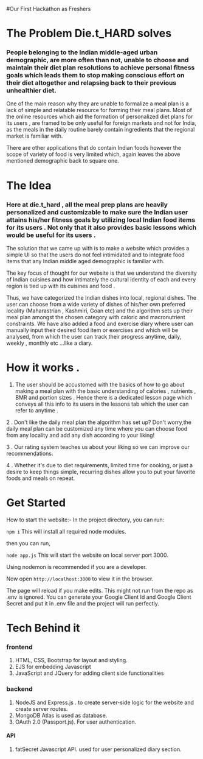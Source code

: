 

#Our First Hackathon as Freshers

# The Problem Die.t_HARD solves 

### People belonging to the Indian middle-aged urban demographic, are more often than not, unable to choose and maintain their diet plan resolutions to achieve personal fitness goals which leads them to stop making conscious effort on their diet altogether and relapsing back to their previous unhealthier diet.

One of the main reason why they are unable to formalize a meal plan is a lack of simple and relatable resource for forming their meal plans. Most of the online resources which aid the formation of personalized diet plans for its users , are framed to be only useful for foreign markets and not for India, as the meals in the daily routine barely contain ingredients that the regional market is familiar with.

There are other applications that do contain Indian foods however the scope of variety of food is very limited which, again leaves the above mentioned demographic back to square one.


# The Idea 
### Here at die.t_hard , all the meal prep plans are heavily personalized and customizable to make sure the Indian user attains his/her fitness goals by utilizing local Indian food items for its users  . Not only that it also provides basic lessons which would be useful for its users .

The solution that we came up with is to make a website which provides a simple UI so that the users do not feel intimidated and to integrate food items that any Indian middle aged demographic is familiar with.

The key focus of thought for our website is that we understand the diversity of Indian cuisines and how intimately the cultural identity of each and every region is tied up with its cuisines and food .

Thus, we have categorized the Indian dishes into local,  regional dishes. The user can choose from a wide variety of dishes of his/her own preferred locality (Maharastrian , Kashmiri, Goan etc) and the algorithm sets up their meal plan amongst the chosen category with caloric and macronutrient constraints. We have also added a food and exercise diary where user can manually input their desired food item or exercises and which will be analysed, from which the user can track their progress anytime, daily, weekly , monthly etc …like a diary.


# How it works .

1. The user should be accustomed with the basics of how to go about making a meal plan with the basic understanding of calories , nutrients , BMR and portion sizes . Hence there is a dedicated lesson page which conveys all this info to its users in the lessons tab which the user can refer to anytime .

2 . Don't like the daily meal plan the algorithm has set up? Don't worry,the daily meal plan can be customized any time where you can choose food from any locality and add any dish according to your liking!

3 . Our rating system teaches us about your liking so we can improve our recommendations. 

4 . Whether it's due to diet requirements, limited time for cooking, or just a desire to keep things simple, recurring dishes allow you to put your favorite foods and meals on repeat.

# Get Started

How to start the website:-
In the project directory, you can run:

`npm i`
This will install all required node modules.

then you can run,

`node app.js`
This will start the website on local server port 3000.

Using nodemon is recommended if you are a developer.

Now open `http://localhost:3000` to view it in the browser.

The page will reload if you make edits.
This might not run from the repo as .env is ignored.
You can generate your Google Client Id and Google Client Secret and put it in .env file and the project will run perfectly.


# Tech Behind it

### frontend
1. HTML, CSS, Bootstrap for layout and styling.
2. EJS for embedding Javascript
3. JavaScript and JQuery for adding client side functionalities

### backend 
1. NodeJS and Express.js . to create server-side logic for the website and create server routes.
2. MongoDB Atlas is used as database.
3. OAuth 2.0 (Passport.js). For user authentication. 

#### API
1. fatSecret Javascript API. used for user personalized diary section.
